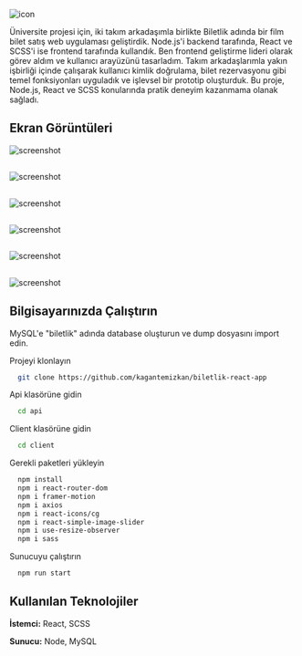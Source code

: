 ![icon](https://github.com/kagantemizkan/biletlik-react-app/assets/46727689/642d8d77-1c1d-4ccb-8b75-a78a731fc463)

Üniversite projesi için, iki takım arkadaşımla birlikte Biletlik adında bir film bilet satış web uygulaması geliştirdik. Node.js'i backend tarafında, React ve SCSS'i ise frontend tarafında kullandık. Ben frontend geliştirme lideri olarak görev aldım ve kullanıcı arayüzünü tasarladım. Takım arkadaşlarımla yakın işbirliği içinde çalışarak kullanıcı kimlik doğrulama, bilet rezervasyonu gibi temel fonksiyonları uyguladık ve işlevsel bir prototip oluşturduk. Bu proje, Node.js, React ve SCSS konularında pratik deneyim kazanmama olanak sağladı.


## Ekran Görüntüleri
![screenshot](https://github.com/kagantemizkan/biletlik-react-app/assets/46727689/6210c842-cc2c-4acf-9349-e59cdc1d728e)
##
![screenshot](https://github.com/kagantemizkan/biletlik-react-app/blob/master/client/public/gif-for-readme.gif)
##
![screenshot](https://github.com/kagantemizkan/biletlik-react-app/assets/46727689/9f68edd0-fada-47a1-98f3-84a28c33a282)
## 
![screenshot](https://github.com/kagantemizkan/biletlik-react-app/assets/46727689/29d0a22d-e2dd-4415-98ef-29eb106e4804)
## 
![screenshot](https://github.com/kagantemizkan/biletlik-react-app/assets/46727689/90691bc3-c283-487a-9531-f5289fba6d22)
## 
![screenshot](https://github.com/kagantemizkan/biletlik-react-app/assets/46727689/505397ea-c1f8-4ca8-a0e1-bf58f29c337c)

  
## Bilgisayarınızda Çalıştırın

MySQL'e "biletlik" adında database oluşturun ve dump dosyasını import edin.

Projeyi klonlayın

```bash
  git clone https://github.com/kagantemizkan/biletlik-react-app
```

Api klasörüne gidin

```bash
  cd api
```
Client klasörüne gidin
```bash
  cd client
```

Gerekli paketleri yükleyin

```bash
  npm install
  npm i react-router-dom
  npm i framer-motion
  npm i axios
  npm i react-icons/cg
  npm i react-simple-image-slider
  npm i use-resize-observer
  npm i sass
```

Sunucuyu çalıştırın

```bash
  npm run start
```

  
## Kullanılan Teknolojiler

**İstemci:** React, SCSS

**Sunucu:** Node, MySQL

  
